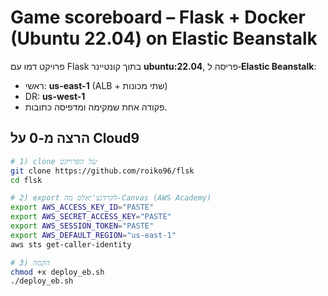 # Game scoreboard – Flask + Docker (Ubuntu 22.04) on Elastic Beanstalk

פרויקט דמו עם Flask בתוך קונטיינר **ubuntu:22.04**, פריסה ל‑**Elastic Beanstalk**:
- ראשי: **us-east-1** (ALB + שתי מכונות)
- DR: **us-west-1**
- פקודה אחת שמקימה ומדפיסה כתובות.

## הרצה מ‑0 על Cloud9

```bash
# 1) clone של הפרויקט
git clone https://github.com/roiko96/flsk
cd flsk

# 2) export לקרדנצ'יאלס מה‑Canvas (AWS Academy)
export AWS_ACCESS_KEY_ID="PASTE"
export AWS_SECRET_ACCESS_KEY="PASTE"
export AWS_SESSION_TOKEN="PASTE"
export AWS_DEFAULT_REGION="us-east-1"
aws sts get-caller-identity

# 3) הקמה
chmod +x deploy_eb.sh
./deploy_eb.sh
